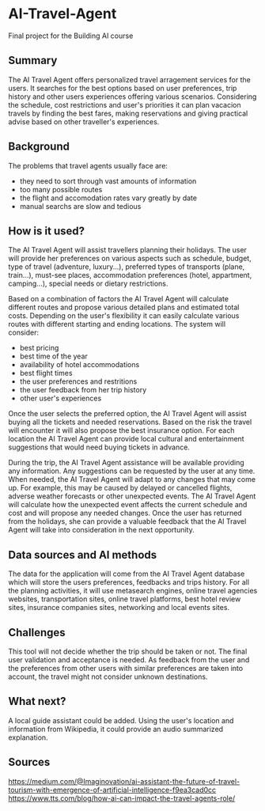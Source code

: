 <!-- This is the final project of the Building AI course, created by Reaktor Innovations and University of Helsinki. -->

# AI-Travel-Agent
Final project for the Building AI course

## Summary
The AI Travel Agent offers personalized travel arragement services for the users. It searches for the best options based on user preferences, trip history and other users experiences offering various scenarios. Considering the schedule, cost restrictions and user's priorities it can plan vacacion travels by finding the best fares, making reservations and giving practical advise based on other traveller's experiences.

## Background

The problems that travel agents usually face are:

* they need to sort through vast amounts of information
* too many possible routes
* the flight and accomodation rates vary greatly by date
* manual searchs are slow and tedious
 
## How is it used?
The AI Travel Agent will assist travellers planning their holidays. The user will provide her preferences on various aspects such as schedule, budget, type of travel (adventure, luxury...), preferred types of transports (plane, train...), must-see places, accommodation preferences (hotel, appartment, camping...), special needs or dietary restrictions. 

Based on a combination of factors the AI Travel Agent will calculate different routes and propose various detailed plans and estimated total costs. Depending on the user's flexibility it can easily calculate various routes with different starting and ending locations. The system will consider:
* best pricing
* best time of the year
* availability of hotel accommodations
* best flight times
* the user preferences and restritions
* the user feedback from her trip history
* other user's experiences

Once the user selects the preferred option, the AI Travel Agent will assist buying all the tickets and needed reservations. Based on the risk the travel will encounter it will also propose the best insurance option. For each location the AI Travel Agent can provide local cultural and entertainment suggestions that would need buying tickets in advance. 

During the trip, the AI Travel Agent assistance will be available providing any information. Any suggestions can be requested by the user at any time. When needed, the AI Travel Agent will adapt to any changes that may come up. For example, this may be caused by delayed or cancelled flights, adverse weather forecasts or other unexpected events. The AI Travel Agent will calculate how the unexpected event affects the current schedule and cost and will propose any needed changes.
Once the user has returned from the holidays, she can provide a valuable feedback that the AI Travel Agent will take into consideration in the next opportunity.

## Data sources and AI methods
The data for the application will come from the AI Travel Agent database which will store the users preferences, feedbacks and trips history.
For all the planning activities, it will use metasearch engines, online travel agencies websites, transportation sites, online travel platforms, best hotel review sites, insurance companies sites, networking and local events sites.

## Challenges
This tool will not decide whether the trip should be taken or not. The final user validation and acceptance is needed. As feedback from the user and the preferences from other users with similar preferences are taken into account, the travel might not consider unknown destinations. 

## What next?
A local guide assistant could be added. Using the user's location and information from Wikipedia, it could provide an audio summarized explanation.

## Sources
https://medium.com/@Imaginovation/ai-assistant-the-future-of-travel-tourism-with-emergence-of-artificial-intelligence-f9ea3cad0cc
https://www.tts.com/blog/how-ai-can-impact-the-travel-agents-role/
